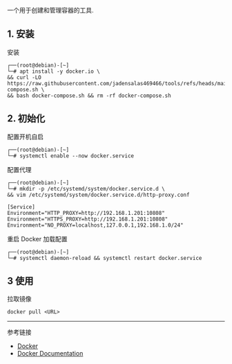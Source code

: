 一个用于创建和管理容器的工具.

## 1. 安装

安装

```
┌──(root@debian)-[~]
└─# apt install -y docker.io \
&& curl -LO https://raw.githubusercontent.com/jadensalas469466/tools/refs/heads/main/other/docker-compose.sh \
&& bash docker-compose.sh && rm -rf docker-compose.sh
```

## 2. 初始化

配置开机自启

```
┌──(root@debian)-[~]
└─# systemctl enable --now docker.service
```

配置代理

```
┌──(root@debian)-[~]
└─# mkdir -p /etc/systemd/system/docker.service.d \
&& vim /etc/systemd/system/docker.service.d/http-proxy.conf
```

```
[Service]
Environment="HTTP_PROXY=http://192.168.1.201:10808"
Environment="HTTPS_PROXY=http://192.168.1.201:10808"
Environment="NO_PROXY=localhost,127.0.0.1,192.168.1.0/24"
```

重启 Docker 加载配置

```
┌──(root@debian)-[~]
└─# systemctl daemon-reload && systemctl restart docker.service
```

## 3 使用

拉取镜像

```
docker pull <URL>
```

---

参考链接

- [Docker](https://www.docker.com/)
- [Docker Documentation](https://docs.docker.com/)
